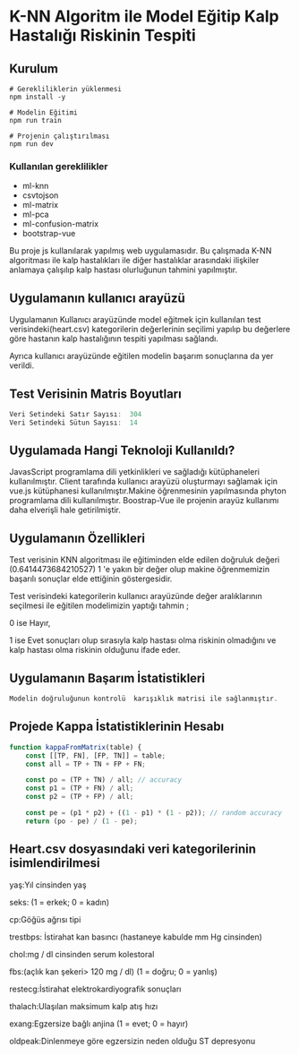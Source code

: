 # K-NN Algoritm  ile Model Eğitip Kalp Hastalığı Riskinin Tespiti

## Kurulum 
```shell
# Gerekliliklerin yüklenmesi
npm install -y
```
```shell
# Modelin Eğitimi
npm run train
```
```shell
# Projenin çalıştırılması
npm run dev
```

### Kullanılan gereklilikler

* ml-knn
* csvtojson
* ml-matrix
* ml-pca
* ml-confusion-matrix
* bootstrap-vue

Bu proje js kullanılarak yapılmış web uygulamasıdır.
Bu çalışmada K-NN algoritması ile kalp hastalıkları ile diğer hastalıklar arasındaki ilişkiler anlamaya çalışılıp kalp hastası olurluğunun tahmini yapılmıştır.

## Uygulamanın kullanıcı arayüzü
Uygulamanın Kullanıcı arayüzünde model eğitmek için kullanılan test verisindeki(heart.csv) kategorilerin değerlerinin seçilimi yapılıp bu değerlere göre hastanın kalp hastalığının tespiti yapılması sağlandı.

Ayrıca kullanıcı arayüzünde eğitilen modelin başarım sonuçlarına da yer verildi.
## Test Verisinin Matris Boyutları
```javascript
Veri Setindeki Satır Sayısı:  304
Veri Setindeki Sütun Sayısı:  14
 ```
## Uygulamada Hangi Teknoloji Kullanıldı?

JavasScript programlama dili yetkinlikleri  ve sağladığı kütüphaneleri kullanılmıştır. Client tarafında kullanıcı arayüzü oluşturmayı sağlamak için vue.js  kütüphanesi kullanılmıştır.Makine öğrenmesinin yapılmasında phyton programlama dili kullanılmıştır. Boostrap-Vue ile projenin arayüz  kullanımı daha elverişli hale getirilmiştir. 

## Uygulamanın Özellikleri

 Test verisinin KNN algoritması ile eğitiminden elde edilen doğruluk değeri (0.6414473684210527) 1 'e yakın bir değer olup  makine öğrenmemizin başarılı sonuçlar elde ettiğinin göstergesidir.

Test verisindeki kategorilerin  kullanıcı arayüzünde değer aralıklarının seçilmesi ile eğitilen modelimizin yaptığı tahmin ;

0 ise Hayır, 

1 ise Evet sonuçları olup sırasıyla kalp hastası olma riskinin olmadığını  ve kalp hastası olma riskinin olduğunu ifade eder.
## Uygulamanın Başarım İstatistikleri


```javascript
Modelin doğruluğunun kontrolü  karışıklık matrisi ile sağlanmıştır.
```

## Projede Kappa İstatistiklerinin Hesabı
```javascript
function kappaFromMatrix(table) {
    const [[TP, FN], [FP, TN]] = table;
    const all = TP + TN + FP + FN;

    const po = (TP + TN) / all; // accuracy
    const p1 = (TP + FN) / all;
    const p2 = (TP + FP) / all;

    const pe = (p1 * p2) + ((1 - p1) * (1 - p2)); // random accuracy
    return (po - pe) / (1 - pe);

```

## Heart.csv dosyasındaki veri kategorilerinin  isimlendirilmesi
yaş:Yıl cinsinden yaş 

seks:  (1 = erkek; 0 = kadın)

cp:Göğüs ağrısı tipi

trestbps:
İstirahat kan basıncı (hastaneye kabulde mm Hg cinsinden)

chol:mg / dl cinsinden serum kolestoral

fbs:(açlık kan şekeri> 120 mg / dl) (1 = doğru; 0 = yanlış)

restecg:İstirahat elektrokardiyografik sonuçları

thalach:Ulaşılan maksimum kalp atış hızı

exang:Egzersize bağlı anjina (1 = evet; 0 = hayır)

oldpeak:Dinlenmeye göre egzersizin neden olduğu ST depresyonu

